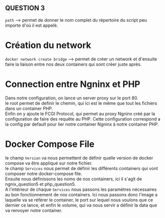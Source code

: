 ## QUESTION 3 ##

`path` --> permet de donner le nom complet du répertoire du script peu importe d'où il est appelé.  

 # Création du network #

`docker network create bridge` --> permet de créer un network et d'ensuite faire la liaison entre nos deux containers qui sont créer juste après.  

# Connection entre Ngninx et PHP #

Dans notre configuration, on lance un server proxy sur le port 80.  
le root permet de definir le chemin, qui ici est le même que tout les fichiers dans un container PHP.  
Enfin on y ajoute le FCGI Protocol, qui permet au proxy Ngninx créé par la configuration de faire des requête au PHP.
Cette configuration correspond a la config par default pour lier notre container Ngninx à notre container PHP.  

# Docker Compose File #

le champ `Version` va nous permettent de définir quelle version de docker compose va être appliqué sur notre fichier.  
le champ `Services` nous permet de définir les différents containers qui vont composer notre docker-compose file.  
Ensuite nous définissons les noms de nos containers, ici il s'agit de ngnix_question5 et php_question5.  
A l'intérieur de chaque `Services` nous passons les paramètres nécessaires au bon fonctionnement de nos containers.  Ici nous passons donc l'image a laquelle va se référer le container, le port sur lequel nous voulons que ce dernier ce lance, et enfin le volume, qui va nous servir a définir la data que va renvoyer notre container.  